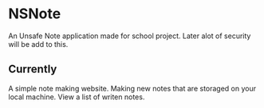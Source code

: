 # NSNote
An Unsafe Note application made for school project.
Later alot of security will be add to this.

## Currently
A simple note making website. 
Making new notes that are storaged on your local machine.
View a list of writen notes. 
